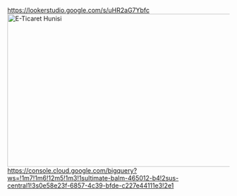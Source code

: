 https://lookerstudio.google.com/s/uHR2aG7Ybfc
<img width="736" height="347" alt="E-Ticaret Hunisi" src="https://github.com/user-attachments/assets/02147bce-34d4-4c46-bee3-5b21ca7f0ef3" />
https://console.cloud.google.com/bigquery?ws=!1m7!1m6!12m5!1m3!1sultimate-balm-465012-b4!2sus-central1!3s0e58e23f-6857-4c39-bfde-c227e44111e3!2e1
